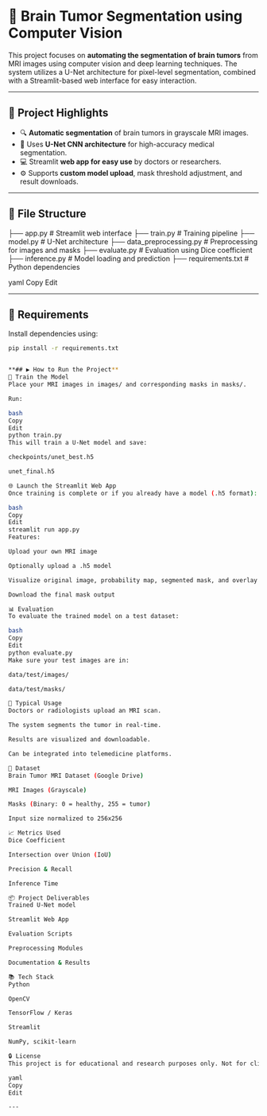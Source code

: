 
# 🧠 Brain Tumor Segmentation using Computer Vision

This project focuses on **automating the segmentation of brain tumors** from MRI images using computer vision and deep learning techniques. The system utilizes a U-Net architecture for pixel-level segmentation, combined with a Streamlit-based web interface for easy interaction.

---

## 📌 Project Highlights

- 🔍 **Automatic segmentation** of brain tumors in grayscale MRI images.
- 🧠 Uses **U-Net CNN architecture** for high-accuracy medical segmentation.
- 💻 Streamlit **web app for easy use** by doctors or researchers.
- ⚙️ Supports **custom model upload**, mask threshold adjustment, and result downloads.

---

## 📁 File Structure

├── app.py # Streamlit web interface
├── train.py # Training pipeline
├── model.py # U-Net architecture
├── data_preprocessing.py # Preprocessing for images and masks
├── evaluate.py # Evaluation using Dice coefficient
├── inference.py # Model loading and prediction
├── requirements.txt # Python dependencies

yaml
Copy
Edit

---

## 🧪 Requirements

Install dependencies using:

```bash
pip install -r requirements.txt


**## ▶️ How to Run the Project**
🔧 Train the Model
Place your MRI images in images/ and corresponding masks in masks/.

Run:

bash
Copy
Edit
python train.py
This will train a U-Net model and save:

checkpoints/unet_best.h5

unet_final.h5

🌐 Launch the Streamlit Web App
Once training is complete or if you already have a model (.h5 format):

bash
Copy
Edit
streamlit run app.py
Features:

Upload your own MRI image

Optionally upload a .h5 model

Visualize original image, probability map, segmented mask, and overlay

Download the final mask output

📊 Evaluation
To evaluate the trained model on a test dataset:

bash
Copy
Edit
python evaluate.py
Make sure your test images are in:

data/test/images/

data/test/masks/

🧠 Typical Usage
Doctors or radiologists upload an MRI scan.

The system segments the tumor in real-time.

Results are visualized and downloadable.

Can be integrated into telemedicine platforms.

🧬 Dataset
Brain Tumor MRI Dataset (Google Drive)

MRI Images (Grayscale)

Masks (Binary: 0 = healthy, 255 = tumor)

Input size normalized to 256x256

📈 Metrics Used
Dice Coefficient

Intersection over Union (IoU)

Precision & Recall

Inference Time

📦 Project Deliverables
Trained U-Net model

Streamlit Web App

Evaluation Scripts

Preprocessing Modules

Documentation & Results

📚 Tech Stack
Python

OpenCV

TensorFlow / Keras

Streamlit

NumPy, scikit-learn

🔒 License
This project is for educational and research purposes only. Not for clinical use without medical approval.

yaml
Copy
Edit

---
